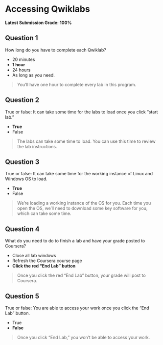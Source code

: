 # Accessing Qwiklabs
**Latest Submission Grade: 100%**

## Question 1

How long do you have to complete each Qwiklab?

* 20 minutes
* **1 hour**
* 24 hours
* As long as you need.

> You’ll have one hour to complete every lab in this program.

## Question 2

True or false: It can take some time for the labs to load once you click “start lab.”

* **True**
* False

> The labs can take some time to load. You can use this time to review the lab instructions.

## Question 3

True or false: It can take some time for the working instance of Linux and Windows OS to load.

* **True**
* False

> We’re loading a working instance of the OS for you. Each time you open the OS, we’ll need to download some key software for you, which can take some time.

## Question 4

What do you need to do to finish a lab and have your grade posted to Coursera?

* Close all lab windows
* Refresh the Coursera course page
* **Click the red “End Lab” button**

> Once you click the red “End Lab” button, your grade will post to Coursera.

## Question 5

True or false: You are able to access your work once you click the “End Lab” button.

* True
* **False**

> Once you click “End Lab,” you won’t be able to access your work.